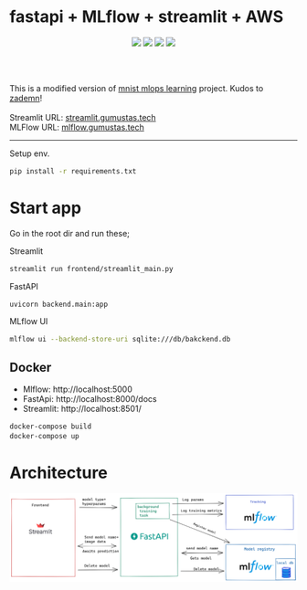 # fastapi + MLflow + streamlit + AWS

<p style="text-align:center">
<img src="https://fastapi.tiangolo.com/img/logo-margin/logo-teal.png" width="100" > <img src="https://databricks.com/wp-content/uploads/2021/06/MLflow-logo-pos-TM-1.png" width="100">
<img src="https://aws1.discourse-cdn.com/business7/uploads/streamlit/original/2X/8/8cb5b6c0e1fe4e4ebfd30b769204c0d30c332fec.png" width="100">
<img src="https://upload.wikimedia.org//wikipedia/commons/thumb/9/93/Amazon_Web_Services_Logo.svg/1200px-Amazon_Web_Services_Logo.svg.png" width="100" >
</p>
<br> 
</br>

This is a modified version of [mnist mlops learning](https://github.com/zademn/mnist-mlops-learning) project. Kudos to [zademn](https://github.com/zademn/mnist-mlops-learning)! <br>
<br>
Streamlit URL: [streamlit.gumustas.tech](http://streamlit.gumustas.tech/) <br>
MLFlow URL: [mlflow.gumustas.tech](http://mlflow.gumustas.tech)


---

Setup env.
```bash
pip install -r requirements.txt
```
# Start app
Go in the root dir and run these;

Streamlit
```bash
streamlit run frontend/streamlit_main.py
```

FastAPI 
```
uvicorn backend.main:app
```

MLflow UI
```bash
mlflow ui --backend-store-uri sqlite:///db/bakckend.db
```

## Docker
- Mlflow: http://localhost:5000
- FastApi: http://localhost:8000/docs
- Streamlit: http://localhost:8501/

```bash
docker-compose build
docker-compose up
```

# Architecture
![image](resources/arch.png)

